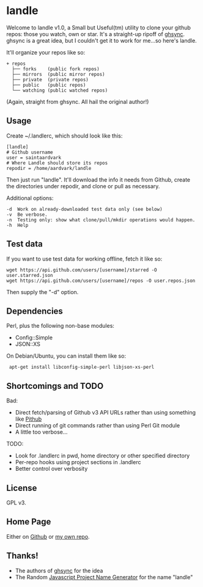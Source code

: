 # landle

Welcome to landle v1.0, a Small but Useful(tm) utility to clone your github
repos: those you watch, own or star.  It's a straight-up ripoff of
[ghsync][0]. ghsync is a great idea, but I couldn't get it to work for
me...so here's landle.

It'll organize your repos like so:

    + repos
      ├── forks    (public fork repos)
      ├── mirrors  (public mirror repos)
      ├── private  (private repos)
      ├── public   (public repos)
      └── watching (public watched repos)

(Again, straight from ghsync.  All hail the original author!)

## Usage

Create ~/.landlerc, which should look like this:

    [landle]
    # Github username
    user = saintaardvark
    # Where Landle should store its repos
    repodir = /home/aardvark/landle

Then just run "landle".  It'll download the info it needs from Github,
create the directories under repodir, and clone or pull as necessary.

Additional options:

    -d	Work on already-downloaded test data only (see below)
    -v	Be verbose.
    -n	Testing only: show what clone/pull/mkdir operations would happen.
    -h	Help

## Test data

If you want to use test data for working offline, fetch it like so:

    wget https://api.github.com/users/[username]/starred -O user.starred.json
    wget https://api.github.com/users/[username]/repos -O user.repos.json

Then supply the "-d" option.

## Dependencies

Perl, plus the following non-base modules:

* Config::Simple
* JSON::XS

On Debian/Ubuntu, you can install them like so:

     apt-get install libconfig-simple-perl libjson-xs-perl

## Shortcomings and TODO

Bad:

* Direct fetch/parsing of Github v3 API URLs rather than using something like
  [Pithub][1]
* Direct running of git commands rather than using Perl Git module
* A little too verbose...

TODO:

* Look for .landlerc in pwd, home directory or other specified directory
* Per-repo hooks using project sections in .landlerc
* Better control over verbosity

## License

GPL v3.

## Home Page

Either on [Github][2] or [my own repo][3].

## Thanks!

* The authors of [ghsync][0] for the idea
* The Random [Javascript Project Name Generator][4] for the name "landle"

[0]: https://github.com/kennethreitz/ghsync
[1]: https://metacpan.org/pod/Pithub
[2]: https://github.com/saintaardvark/landle
[3]: http://git.saintaardvarkthecarpeted.com/?p=landle.git;a=summary
[4]: http://mrsharpoblunto.github.io/foswig.js/
